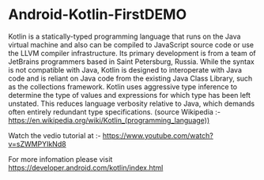 # Android-Kotlin-FirstDEMO

Kotlin is a statically-typed programming language that runs on the Java virtual machine and also can be compiled to JavaScript source code or use the LLVM compiler infrastructure. Its primary development is from a team of JetBrains programmers based in Saint Petersburg, Russia. While the syntax is not compatible with Java, Kotlin is designed to interoperate with Java code and is reliant on Java code from the existing Java Class Library, such as the collections framework. Kotlin uses aggressive type inference to determine the type of values and expressions for which type has been left unstated. This reduces language verbosity relative to Java, which demands often entirely redundant type specifications.
(source Wikipedia :- https://en.wikipedia.org/wiki/Kotlin_(programming_language))


Watch the vedio tutorial at :- https://www.youtube.com/watch?v=sZWMPYIkNd8



For more infomation please visit 
https://developer.android.com/kotlin/index.html
